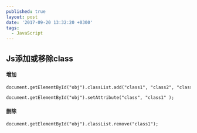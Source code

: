 ```yaml
---
published: true
layout: post
date: '2017-09-20 13:32:20 +0300'
tags:
  - JavaScript
---
```

## Js添加或移除class

#### 增加

```
document.getElementById("obj").classList.add("class1", "class2", "class3");

document.getElementById("obj").setAttribute("class", "class1" );
```

#### 删除

```
document.getElementById("obj").classList.remove("class1");
```
